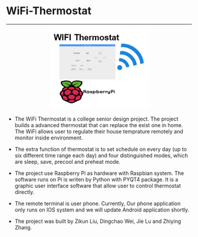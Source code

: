 # WiFi-Thermostat # 

----------
<div align=center><img src="https://github.com/zikunliu/WiFi-Thermostat/blob/master/Lego.PNG"></div>

* The WiFi Thermostat is a college senior design project. The project builds a advanced thermostat that can replace the exist one in home. The WiFi allows user to regulate their house temprature remotely and monitor inside environment.

* The extra function of thermostat is to set schedule on every day (up to six different time range each day) and four distinguished modes, which are sleep, save, precool and preheat mode. 
* The project use Raspberry Pi as hardware with Raspbian system. The software runs on Pi is writen by Python with PYQT4 package. It is a graphic user interface software that allow user to control thermostat directly.

* The remote terminal is user phone. Currently, Our phone application only runs on IOS system and we will update Android application shortly.
* The project was built by Zikun Liu, Dingchao Wei, Jie Lu and Zhiying Zhang.  
